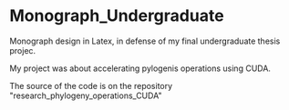 # Monograph_Undergraduate

Monograph design in Latex, in defense of my final undergraduate thesis projec.

My project was about accelerating pylogenis operations using CUDA. 

The source of the code is on the repository "research_phylogeny_operations_CUDA"